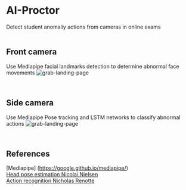 # AI-Proctor
Detect student anomaliy actions from cameras in online exams
<br><br>

## Front camera
Use Mediapipe facial landmarks detection to determine abnormal face movements
![grab-landing-page](https://github.com/nkluan/AI-Proctor/blob/main/Log%20Video/gif/front_cam_result.gif)

<br>

## Side camera
Use Mediapipe Pose tracking and LSTM networks to classify abnormal actions
![grab-landing-page](https://github.com/nkluan/AI-Proctor/blob/main/Log%20Video/gif/side_cam_resulf.gif)

<br>


## References
[Mediapipe] (https://google.github.io/mediapipe/)
<br>
[Head pose estimation Nicolai Nielsen](https://www.youtube.com/watch?v=-toNMaS4SeQ)
<br>
[Action recognition Nicholas Renotte](https://www.youtube.com/watch?v=doDUihpj6ro)
